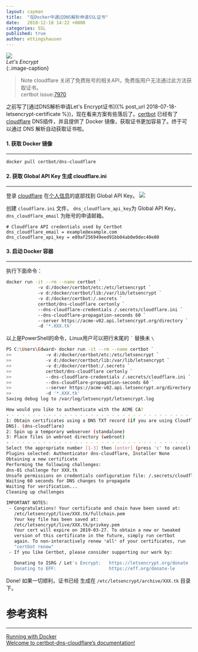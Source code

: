 ```yaml
---
layout: cayman
title:  "在Docker中通过DNS解析申请SSL证书"
date:   2018-12-18 14:22 +0800
categories: SSL
published: true
author: ettingshausen
--- 
```

![](https://wx1.sinaimg.cn/large/685ea4faly1ftdhi7juslj20i209974s.jpg)  
*Let's Encrypt*  
{:.image-caption}    

> Note cloudflare 关闭了免费账号的相关API，免费版用户无法通过此方法获取证书。  
> certbot issue:[7970](https://github.com/certbot/certbot/issues/7970)

之前写了[通过DNS解析申请Let's Encrypt证书]({% post_url 2018-07-18-letsencrypt-certificate %})，现在看来方案有些落后了。[certbot](https://github.com/certbot/certbot) 已经有了[cloudflare](https://www.cloudflare.com/) DNS插件，并且提供了 Docker 镜像，获取证书更加容易了。终于可以通过 DNS 解析自动获取证书啦。  


#### 1. 获取 Docker 镜像
---

```bash
docker pull certbot/dns-cloudflare
```
#### 2. 获取 Global API Key 生成 cloudflare.ini  
---
登录 [cloudflare](https://www.cloudflare.com/) 在[个人信息](https://www.cloudflare.com/a/account/my-account)的底部找到 Global API Key。
![](https://user-images.githubusercontent.com/9806325/63151202-89dbd600-c03b-11e9-9f5e-d04c60f58d2a.jpg)  

创建 `cloudflare.ini` 文件， `dns_cloudflare_api_key`为 Global API Key，`dns_cloudflare_email` 为账号的申请邮箱。
```
# Cloudflare API credentials used by Certbot
dns_cloudflare_email = example@example.com
dns_cloudflare_api_key = e89af256949eed91bb04ab0e0dec40e80
```


#### 3. 启动 Docker 容器
---  

执行下面命令： 

```bash
docker run -it --rm --name certbot `
            -v d:/docker/certbot/etc:/etc/letsencrypt `
            -v d:/docker/certbot/lib:/var/lib/letsencrypt `
            -v d:/docker/certbot:/.secrets `
            certbot/dns-cloudflare certonly `
            --dns-cloudflare-credentials /.secrets/cloudflare.ini `
            --dns-cloudflare-propagation-seconds 60 `
            --server https://acme-v02.api.letsencrypt.org/directory `
            -d '*.XXX.tk'
```  

以上是PowerShell的命令，Linux用户可以把行末尾的 `` ` `` 替换未 `\`

```bash
PS C:\Users\Edward> docker run -it --rm --name certbot `
>>             -v d:/docker/certbot/etc:/etc/letsencrypt `
>>             -v d:/docker/certbot/lib:/var/lib/letsencrypt `
>>             -v d:/docker/certbot:/.secrets `
>>             certbot/dns-cloudflare certonly `
>>             --dns-cloudflare-credentials /.secrets/cloudflare.ini `
>>             --dns-cloudflare-propagation-seconds 60 `
>>             --server https://acme-v02.api.letsencrypt.org/directory `
>>             -d '*.XXX.tk'
Saving debug log to /var/log/letsencrypt/letsencrypt.log

How would you like to authenticate with the ACME CA?
- - - - - - - - - - - - - - - - - - - - - - - - - - - - - - - - - - - - - - - -
1: Obtain certificates using a DNS TXT record (if you are using Cloudflare for
DNS). (dns-cloudflare)
2: Spin up a temporary webserver (standalone)
3: Place files in webroot directory (webroot)
- - - - - - - - - - - - - - - - - - - - - - - - - - - - - - - - - - - - - - - -
Select the appropriate number [1-3] then [enter] (press 'c' to cancel): 1
Plugins selected: Authenticator dns-cloudflare, Installer None
Obtaining a new certificate
Performing the following challenges:
dns-01 challenge for XXX.tk
Unsafe permissions on credentials configuration file: /.secrets/cloudflare.ini
Waiting 60 seconds for DNS changes to propagate
Waiting for verification...
Cleaning up challenges

IMPORTANT NOTES:
 - Congratulations! Your certificate and chain have been saved at:
   /etc/letsencrypt/live/XXX.tk/fullchain.pem
   Your key file has been saved at:
   /etc/letsencrypt/live/XXX.tk/privkey.pem
   Your cert will expire on 2019-03-27. To obtain a new or tweaked
   version of this certificate in the future, simply run certbot
   again. To non-interactively renew *all* of your certificates, run
   "certbot renew"
 - If you like Certbot, please consider supporting our work by:

   Donating to ISRG / Let's Encrypt:   https://letsencrypt.org/donate
   Donating to EFF:                    https://eff.org/donate-le
```  

Done! 如果一切顺利，证书已经 生成在 `/etc/letsencrypt/archive/XXX.tk` 目录下。

# 参考资料
---
[Running with Docker](https://certbot.eff.org/docs/install.html#running-with-docker)  
[Welcome to certbot-dns-cloudflare’s documentation!](https://certbot-dns-cloudflare.readthedocs.io/en/stable/)

